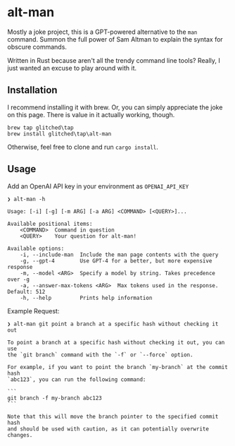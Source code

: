 # alt-man

Mostly a joke project, this is a GPT-powered alternative to the `man` command. Summon the full power of Sam Altman to explain the syntax for obscure commands.

Written in Rust because aren't all the trendy command line tools? Really, I just wanted an excuse to play around with it.

## Installation

I recommend installing it with brew. Or, you can simply appreciate the joke on this page. There is value in it actually working, though.

```
brew tap glitched\tap
brew install glitched\tap\alt-man
```

Otherwise, feel free to clone and run `cargo install`.

## Usage

Add an OpenAI API key in your environment as `OPENAI_API_KEY`

```
❯ alt-man -h

Usage: [-i] [-g] [-m ARG] [-a ARG] <COMMAND> [<QUERY>]...

Available positional items:
    <COMMAND>  Command in question
    <QUERY>    Your question for alt-man!

Available options:
    -i, --include-man  Include the man page contents with the query
    -g, --gpt-4        Use GPT-4 for a better, but more expensive response
    -m, --model <ARG>  Specify a model by string. Takes precedence over -g
    -a, --answer-max-tokens <ARG>  Max tokens used in the response. Default: 512
    -h, --help         Prints help information
```

Example Request:

````
❯ alt-man git point a branch at a specific hash without checking it out

To point a branch at a specific hash without checking it out, you can use
the `git branch` command with the `-f` or `--force` option.

For example, if you want to point the branch `my-branch` at the commit hash
`abc123`, you can run the following command:

```
git branch -f my-branch abc123
```

Note that this will move the branch pointer to the specified commit hash
and should be used with caution, as it can potentially overwrite changes.
````